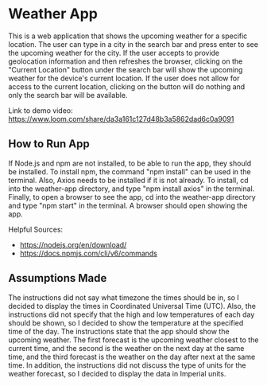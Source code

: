 # Weather App
This is a web application that shows the upcoming weather for a specific location. The user can type in a city in the search bar and press
enter to see the upcoming weather for the city. If the user accepts to provide geolocation information and then refreshes the browser, clicking on the "Current Location" button under the search bar will show the upcoming weather for the device's current location. If the user
does not allow for access to the current location, clicking on the button will do nothing and only the search bar will be available.

Link to demo video: https://www.loom.com/share/da3a161c127d48b3a5862dad6c0a9091

## How to Run App
If Node.js and npm are not installed, to be able to run the app, they should be installed. To install npm, the command "npm install"
can be used in the terminal. Also, Axios needs to be installed if it is not already. To install, cd into the weather-app directory, and type "npm install axios" in the terminal. Finally, to open a browser to see the app, cd into the weather-app directory and type "npm start" in the terminal. A browser should open showing the app.

Helpful Sources:
* https://nodejs.org/en/download/
* https://docs.npmjs.com/cli/v6/commands

## Assumptions Made
The instructions did not say what timezone the times should be in, so I decided to display the times in Coordinated Universal Time (UTC). Also, the instructions did not specify that the high and low temperatures of each day should be shown, so I decided to show the temperature at the specified time of the day. The instructions state that the app should show the upcoming weather. The first forecast is the upcoming weather closest to the current time, and the second is the weather on the next day at the same time, and the third forecast is the weather on the day after next at the same time. In addition, the instructions did not discuss the type of units for the weather forecast, so I decided to display the data in Imperial units.

